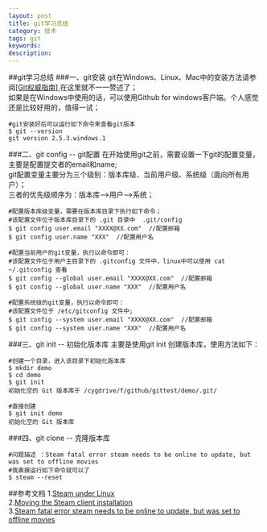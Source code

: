 ```yaml
---
layout: post
title: git学习总结
category: 技术
tags: git
keywords: 
description: 
---
```

##git学习总结
###一、git安装
git在Windows、Linux、Mac中的安装方法请参阅<a target="_blank" href="http://www.worldhello.net/">[Git权威指南]</a>,在这里就不一一赘述了；<br>
如果是在Windows中使用的话，可以使用Github for windows客户端。个人感觉还是比较好用的，值得一试；<br>

```
#git安装好后可以运行如下命令来查看git版本
$ git --version
git version 2.5.3.windows.1
```
###二、git config -- git配置
在开始使用git之前，需要设置一下git的配置变量，主要是配置提交者的email和name;<br>
git配置变量主要分为三个级别：版本库级、当前用户级、系统级（面向所有用户）；<br>
三者的优先级顺序为：版本库-->用户-->系统；<br>

```
#配置版本库级变量，需要在版本库目录下执行如下命令；
#该配置文件位于版本库目录下的 .git 目录中  .git/config
$ git config user.email "XXXX@XX.com"  //配置邮箱
$ git config user.name "XXX"  //配置用户名

#配置当前用户的git变量，执行以命令即可：
#该配置文件位于用户主目录下的 .gitconfig 文件中，linux中可以使用 cat ~/.gitconfig 查看
$ git config --global user.email "XXXX@XX.com"  //配置邮箱
$ git config --global user.name "XXX"  //配置用户名

#配置系统级的git变量，执行以命令即可：
#该配置文件位于 /etc/gitconfig 文件中;
$ git config --system user.email "XXXX@XX.com"  //配置邮箱
$ git config --system user.name "XXX"  //配置用户名
```

###三、git init -- 初始化版本库
主要是使用git init 创建版本库，使用方法如下：

```
#创建一个目录，进入该目录下初始化版本库
$ mkdir demo
$ cd demo
$ git init
初始化空的 Git 版本库于 /cygdrive/f/github/gittest/demo/.git/

#直接创建
$ git init demo
初始化空的 Git 版本库
```

###四、git clone -- 克隆版本库

```
#问题描述 ：Steam fatal error steam needs to be online to update, but was set to offline movies
#我直接运行如下命令就可以了
$ steam --reset
```

##参考文档
1.<a href="https://developer.valvesoftware.com/wiki/Steam_under_Linux" target="_blank">Steam under Linux</a><br> 
2.<a href="http://negativo17.org/steam/" target="_blank">Moving the Steam client installation</a><br>
3.<a href="http://askubuntu.com/questions/256628/steam-fatal-error-steam-needs-to-be-online-to-update-but-was-set-to-offline-mov" target="_blank">Steam fatal error steam needs to be online to update, but was set to offline movies</a><br>
